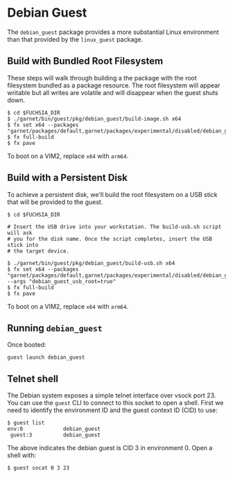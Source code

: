 # Debian Guest

The `debian_guest` package provides a more substantial Linux environment than
that provided by the `linux_guest` package.

## Build with Bundled Root Filesystem

These steps will walk through building a the package with the root filesystem
bundled as a package resource. The root filesystem will appear writable but
all writes are volatile and will disappear when the guest shuts down.

```
$ cd $FUCHSIA_DIR
$ ./garnet/bin/guest/pkg/debian_guest/build-image.sh x64
$ fx set x64 --packages "garnet/packages/default,garnet/packages/experimental/disabled/debian_guest"
$ fx full-build
$ fx pave
```

To boot on a VIM2, replace `x64` with `arm64`.

## Build with a Persistent Disk

To achieve a persistent disk, we'll build the root filesystem on a USB stick
that will be provided to the guest.

```
$ cd $FUCHSIA_DIR

# Insert the USB drive into your workstation. The build-usb.sh script will ask
# you for the disk name. Once the script completes, insert the USB stick into
# the target device.

$ ./garnet/bin/guest/pkg/debian_guest/build-usb.sh x64
$ fx set x64 --packages "garnet/packages/default,garnet/packages/experimental/disabled/debian_guest" --args "debian_guest_usb_root=true"
$ fx full-build
$ fx pave
```

To boot on a VIM2, replace `x64` with `arm64`.

## Running `debian_guest`

Once booted:

```
guest launch debian_guest
```

## Telnet shell

The Debian system exposes a simple telnet interface over vsock port 23. You can
use the `guest` CLI to connect to this socket to open a shell. First we need to
identify the environment ID and the guest context ID (CID) to use:

```
$ guest list
env:0             debian_guest
 guest:3          debian_guest
```

The above indicates the debian guest is CID 3 in environment 0. Open a shell
with:

```
$ guest socat 0 3 23
```
